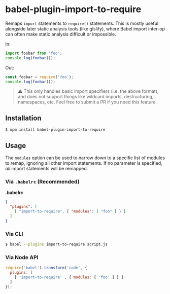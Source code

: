 # babel-plugin-import-to-require

Remaps `import` statements to `require()` statements. This is mostly useful alongside later static analysis tools (like glslify), where Babel import inter-op can often make static analysis difficult or impossible.

In:

```js
import foobar from 'foo';
console.log(foobar());
```

Out:

```js
const foobar = require('foo');
console.log(foobar());
```

> :warning: This only handles basic import specifiers (i.e. the above format), and does not support things like wildcard imports, destructuring, namespaces, etc. Feel free to submit a PR if you need this feature.

## Installation

```sh
$ npm install babel-plugin-import-to-require
```

## Usage

The `modules` option can be used to narrow down to a specific list of modules to remap, ignoring all other import statements. If no parameter is specified, _all_ import statements will be remapped.

### Via `.babelrc` (Recommended)

**.babelrc**

```json
{
  "plugins": [
    [ "import-to-require", { "modules": [ "foo" ] } ]
  ]
}
```

### Via CLI

```sh
$ babel --plugins import-to-require script.js
```

### Via Node API

```javascript
require('babel').transform('code', {
  plugins: [
    [ 'import-to-require' , { modules: [ 'foo' ] } ]
  ]
});
```
